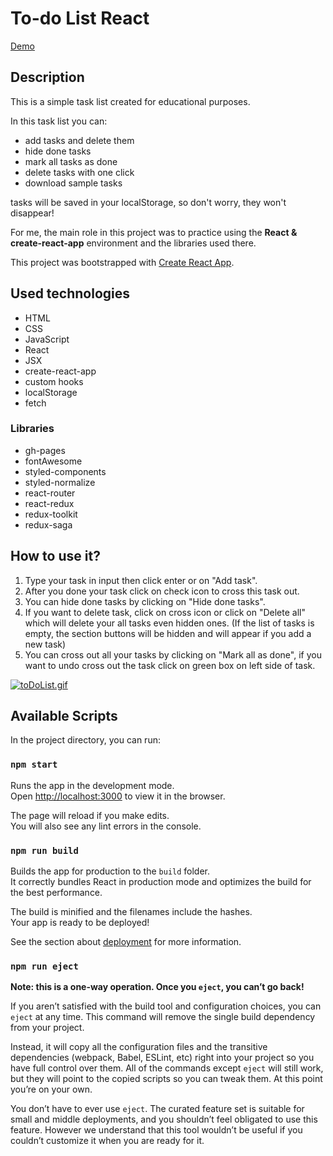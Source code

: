 # To-do List React

[Demo](https://stolar-code.github.io/to-do-list-react/)

## Description

This is a simple task list created for educational purposes.<br>

In this task list you can:

- add tasks and delete them
- hide done tasks
- mark all tasks as done
- delete tasks with one click
- download sample tasks

tasks will be saved in your localStorage, so don't worry, they won't disappear!

For me, the main role in this project was to practice using the **React & create-react-app** environment and the libraries used there.

This project was bootstrapped with [Create React App](https://github.com/facebook/create-react-app).

## Used technologies

- HTML
- CSS
- JavaScript
- React
- JSX
- create-react-app
- custom hooks
- localStorage
- fetch

### Libraries

- gh-pages
- fontAwesome
- styled-components
- styled-normalize
- react-router
- react-redux
- redux-toolkit
- redux-saga

## How to use it?

1.  Type your task in input then click enter or on "Add task".
2.  After you done your task click on check icon to cross this task out.
3.  You can hide done tasks by clicking on "Hide done tasks".
4.  If you want to delete task, click on cross icon or click on "Delete all" which will delete your all tasks even hidden ones.
    (If the list of tasks is empty, the section buttons will be hidden and will appear if you add a new task)
5.  You can cross out all your tasks by clicking on "Mark all as done", if you want to undo cross out the task click on green box on left side of task.

[![toDoList.gif](https://i.postimg.cc/1Xd49dkg/toDoList.gif)](https://postimg.cc/9wGcbLFV)

## Available Scripts

In the project directory, you can run:

### `npm start`

Runs the app in the development mode.\
Open [http://localhost:3000](http://localhost:3000) to view it in the browser.

The page will reload if you make edits.\
You will also see any lint errors in the console.

### `npm run build`

Builds the app for production to the `build` folder.\
It correctly bundles React in production mode and optimizes the build for the best performance.

The build is minified and the filenames include the hashes.\
Your app is ready to be deployed!

See the section about [deployment](https://facebook.github.io/create-react-app/docs/deployment) for more information.

### `npm run eject`

**Note: this is a one-way operation. Once you `eject`, you can’t go back!**

If you aren’t satisfied with the build tool and configuration choices, you can `eject` at any time. This command will remove the single build dependency from your project.

Instead, it will copy all the configuration files and the transitive dependencies (webpack, Babel, ESLint, etc) right into your project so you have full control over them. All of the commands except `eject` will still work, but they will point to the copied scripts so you can tweak them. At this point you’re on your own.

You don’t have to ever use `eject`. The curated feature set is suitable for small and middle deployments, and you shouldn’t feel obligated to use this feature. However we understand that this tool wouldn’t be useful if you couldn’t customize it when you are ready for it.
